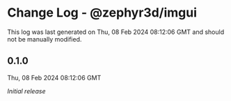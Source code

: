 # Change Log - @zephyr3d/imgui

This log was last generated on Thu, 08 Feb 2024 08:12:06 GMT and should not be manually modified.

## 0.1.0
Thu, 08 Feb 2024 08:12:06 GMT

_Initial release_

